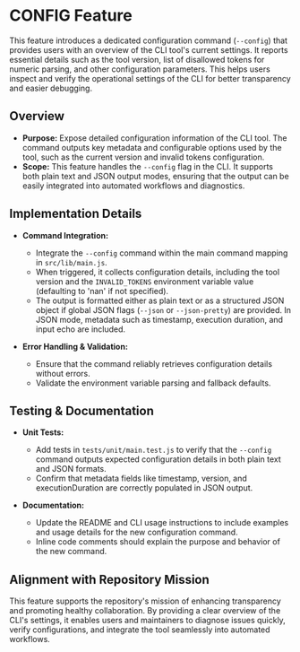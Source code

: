 # CONFIG Feature

This feature introduces a dedicated configuration command (`--config`) that provides users with an overview of the CLI tool's current settings. It reports essential details such as the tool version, list of disallowed tokens for numeric parsing, and other configuration parameters. This helps users inspect and verify the operational settings of the CLI for better transparency and easier debugging.

## Overview

- **Purpose:** Expose detailed configuration information of the CLI tool. The command outputs key metadata and configurable options used by the tool, such as the current version and invalid tokens configuration.
- **Scope:** This feature handles the `--config` flag in the CLI. It supports both plain text and JSON output modes, ensuring that the output can be easily integrated into automated workflows and diagnostics.

## Implementation Details

- **Command Integration:**
  - Integrate the `--config` command within the main command mapping in `src/lib/main.js`.
  - When triggered, it collects configuration details, including the tool version and the `INVALID_TOKENS` environment variable value (defaulting to 'nan' if not specified).
  - The output is formatted either as plain text or as a structured JSON object if global JSON flags (`--json` or `--json-pretty`) are provided. In JSON mode, metadata such as timestamp, execution duration, and input echo are included.

- **Error Handling & Validation:**
  - Ensure that the command reliably retrieves configuration details without errors.
  - Validate the environment variable parsing and fallback defaults.

## Testing & Documentation

- **Unit Tests:**
  - Add tests in `tests/unit/main.test.js` to verify that the `--config` command outputs expected configuration details in both plain text and JSON formats.
  - Confirm that metadata fields like timestamp, version, and executionDuration are correctly populated in JSON output.

- **Documentation:**
  - Update the README and CLI usage instructions to include examples and usage details for the new configuration command.
  - Inline code comments should explain the purpose and behavior of the new command.

## Alignment with Repository Mission

This feature supports the repository's mission of enhancing transparency and promoting healthy collaboration. By providing a clear overview of the CLI's settings, it enables users and maintainers to diagnose issues quickly, verify configurations, and integrate the tool seamlessly into automated workflows.